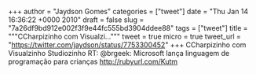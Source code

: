 
+++
author = "Jaydson Gomes"
categories = ["tweet"]
date = "Thu Jan 14 16:36:22 +0000 2010"
draft = false
slug = "7a26df9bd912e002f3f9e44fc555bd3904ddee88"
tags = ["tweet"]
title = """CCharpizinho com Visualzi..."""
tweet = true
micro = true
tweet_url = "https://twitter.com/jaydson/status/7753300452"
+++
CCharpizinho com Visualzinho Studiozinho RT: @brgeek: Microsoft lança linguagem de programação para crianças  http://rubyurl.com/Kutm
